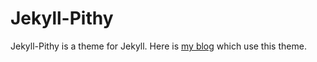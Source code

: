 # Jekyll-Pithy

Jekyll-Pithy is a theme for Jekyll. Here is [my blog](http://wenva.github.io) which use this theme.
